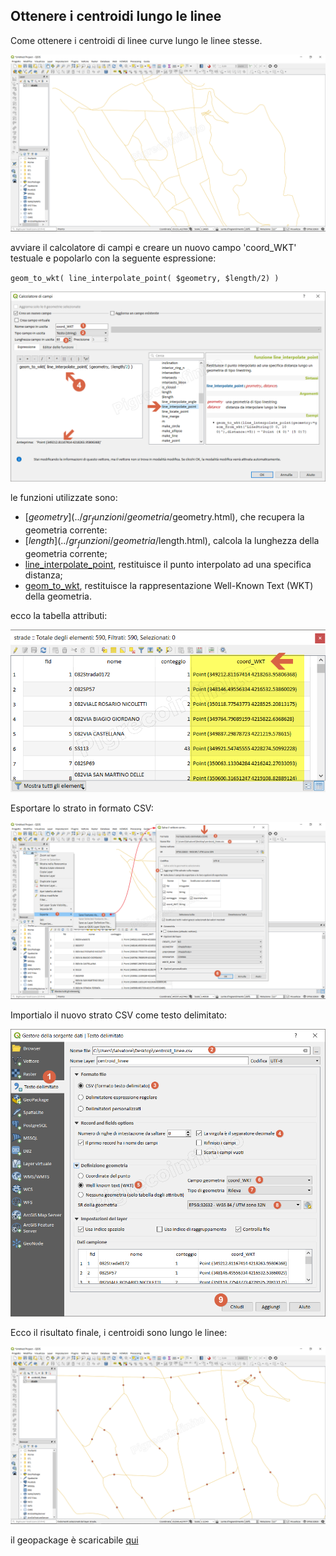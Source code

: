 ## Ottenere i centroidi lungo le linee

Come ottenere i centroidi di linee curve lungo le linee stesse.

![tema](../img/esempi/centroid_linee/centroid_linee1.png)

avviare il calcolatore di campi e creare un nuovo campo 'coord_WKT' testuale e popolarlo con la seguente espressione:

` geom_to_wkt( line_interpolate_point( $geometry, $length/2) ) `

![tema](../img/esempi/centroid_linee/centroid_linee2.png)

le funzioni utilizzate sono:
* [$geometry](../gr_funzioni/geometria/$geometry.html), che recupera la geometria corrente:
* [$length](../gr_funzioni/geometria/$length.html), calcola la lunghezza della geometria corrente;
* [line_interpolate_point](../gr_funzioni/geometria/line_interpolate_point.html), restituisce il punto interpolato ad una specifica distanza;
* [geom_to_wkt](../gr_funzioni/geometria/geom_to_wkt.html), restituisce la rappresentazione Well-Known Text (WKT) della geometria.

ecco la tabella attributi:

![tema](../img/esempi/centroid_linee/centroid_linee3.png)

Esportare lo strato in formato CSV:

![tema](../img/esempi/centroid_linee/centroid_linee4.png)

Importialo il nuovo strato CSV come testo delimitato:

![tema](../img/esempi/centroid_linee/centroid_linee5.png)

Ecco il risultato finale, i centroidi sono lungo le linee:

![tema](../img/esempi/centroid_linee/centroid_linee6.png)

il geopackage è scaricabile [qui](https://github.com/gbvitrano/HfcQGIS/blob/master/esempi/dati_esempi.zip?raw=true)
